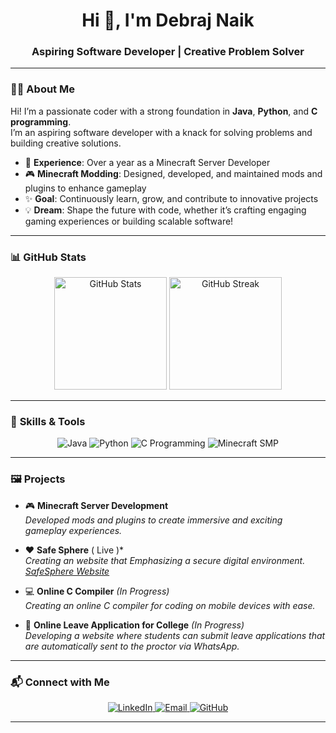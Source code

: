 <h1 align="center">Hi 👋, I'm Debraj Naik</h1>
<h3 align="center">Aspiring Software Developer | Creative Problem Solver</h3>

---

### 🧑‍💻 **About Me**
Hi! I’m a passionate coder with a strong foundation in **Java**, **Python**, and **C programming**.  
I’m an aspiring software developer with a knack for solving problems and building creative solutions.

- 🌟 **Experience**: Over a year as a Minecraft Server Developer  
- 🎮 **Minecraft Modding**: Designed, developed, and maintained mods and plugins to enhance gameplay  
- ✨ **Goal**: Continuously learn, grow, and contribute to innovative projects  
- 💡 **Dream**: Shape the future with code, whether it’s crafting engaging gaming experiences or building scalable software!  

---

### 📊 **GitHub Stats**
<p align="center">
  <img src="https://github-readme-stats.vercel.app/api?username=Ajayrx&show_icons=true&theme=radical&token=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" alt="GitHub Stats" height="180px"/>
  
  <img src="https://github-readme-streak-stats.herokuapp.com/?user=Ajayrx&theme=radical&token=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" alt="GitHub Streak" height="180px"/>
  
</p>

---

### 🚀 **Skills & Tools**
<p align="center">
  <img src="https://img.shields.io/badge/Java-ED8B00?style=for-the-badge&logo=java&logoColor=white" alt="Java" />
  <img src="https://img.shields.io/badge/Python-3776AB?style=for-the-badge&logo=python&logoColor=white" alt="Python" />
  <img src="https://img.shields.io/badge/C_Programming-A8B9CC?style=for-the-badge&logo=c&logoColor=white" alt="C Programming" />
  <img src="https://img.shields.io/badge/Minecraft_Server-62B47A?style=for-the-badge&logo=java&logoColor=white" alt="Minecraft SMP" />
</p>

---

### 🖼️ **Projects**
- 🎮 **Minecraft Server Development**  
  *Developed mods and plugins to create immersive and exciting gameplay experiences.*  

- ❤️ **Safe Sphere** ( Live )*  
  *Creating an website that Emphasizing a secure digital environment.*
  *[SafeSphere Website](https://ajayrx.github.io/cyber-safety/)*
  
- 💻 **Online C Compiler** *(In Progress)*  
  *Creating an online C compiler for coding on mobile devices with ease.*  

- 📝 **Online Leave Application for College** *(In Progress)*  
  *Developing a website where students can submit leave applications that are automatically sent to the proctor via WhatsApp.*  

---

### 📬 **Connect with Me**
<p align="center">
  <a href="https://www.linkedin.com/in/ajay-bala-849841230/" target="_blank">
    <img src="https://img.shields.io/badge/LinkedIn-0077B5?style=for-the-badge&logo=linkedin&logoColor=white" alt="LinkedIn" />
  </a>
  <a href="mailto:ajay0i0know@gmail.com" target="_blank">
    <img src="https://img.shields.io/badge/Email-D14836?style=for-the-badge&logo=gmail&logoColor=white" alt="Email" />
  </a>
  <a href="https://github.com/Ajayrx" target="_blank">
    <img src="https://img.shields.io/badge/GitHub-181717?style=for-the-badge&logo=github&logoColor=white" alt="GitHub" />
  </a>
</p>

---
